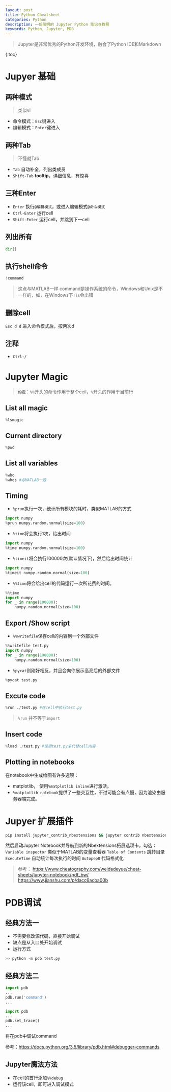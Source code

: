 ```yaml
---
layout: post
title: Python Cheatsheet
categories: Python
description: 一份简明的 Jupyter Python 笔记与教程
keywords: Python, Jupyter, PDB
---
```




> Jupyter是非常优秀的Python开发环境，融合了Python IDE和Markdown

{:toc}

# Jupyer 基础

## 两种模式

> 类似vi
* 命令模式：`Esc`键进入
* 编辑模式：`Enter`键进入

## 两种Tab
> 不懂就Tab
* `Tab` 自动补全，列出类成员
* `Shift-Tab` **tooltip**，详细信息，有惊喜 

## 三种Enter
* `Enter` 换行`@编辑模式`，或进入编辑模式`@命令模式`
* `Ctrl-Enter` 运行cell 
* `Shift-Enter` 运行cell，并跳到下一cell

## 列出所有
```python
dir()
```
## 执行shell命令
```python
!command
```
> 这点与MATLAB一样
> command是操作系统的命令，Windows和Unix是不一样的，如，在Windows下`!ls`会出错

## 删除cell
`Esc d d` 进入命令模式后，按两次d

## 注释
* `Ctrl-/`

# Jupyter Magic

> **`约定`**：`%%`开头的命令作用于整个ceil，`%`开头的作用于当前行
## List all magic
```python
%lsmagic
```
## Current directory
```python
%pwd
```
## List all variables
```python
%who 
%whos #与MATLAB一致
```
## Timing
*   `%prun`执行一次，统计所有模块的耗时，类似MATLAB的方式
```python
import numpy
%prun numpy.random.normal(size=100) 
```
*   `%time`将会执行1次，给出时间
```python
import numpy
%time numpy.random.normal(size=100) 
```
*   `%timeit`将会执行100000次(默认情况下)，然后给出时间统计
```python
import numpy
%timeit numpy.random.normal(size=100) 
```
*   `%%time`将会给出cell的代码运行一次所花费的时间。
```python
%%time
import numpy
for _ in range(100000):
    numpy.random.normal(size=100) 
```
## Export /Show script
* `%%writefile`保存cell的内容到一个外部文件
```python
%%writefile test.py
import numpy
for _ in range(100000):
    numpy.random.normal(size=100) 
```
* `%pycat`则刚好相反，并且会向你展示高亮后的外部文件
```python
%pycat test.py
```

## Excute code

```python
%run ./test.py #在cell中执行test.py
```
> `%run` 并不等于`import`

## Insert code
```python
%load ./test.py #使用test.py来代替cell内容
```
## Plotting in notebooks
在notebook中生成绘图有许多选项：
*   matplotlib， 使用`%matplotlib inline`进行激活。
*   `%matplotlib notebook`提供了一些交互性，不过可能会有点慢，因为渲染由服务器端完成。

# Jupyer 扩展插件
```bash
pip install jupyter_contrib_nbextensions && jupyter contrib nbextension install 
```
然后启动Jupyter Notebook并导航到新的Nbextensions拓展选项卡，勾选：
`Variable inspector` 类似于MATLAB的变量查看器
`Table of Contents` 跳转目录
`ExecuteTime`  自动统计每次执行的时间
`Autopep8` 代码格式化


> 参考：
> https://www.cheatography.com/weidadeyue/cheat-sheets/jupyter-notebook/pdf_bw/
> https://www.jianshu.com/p/dacc6acba00b

# PDB调试

## 经典方法一

- 不需要修改源代码，直接开始调试
- 缺点是从入口处开始调试
- 运行方式

```bash
>> python -m pdb test.py
```

## 经典方法二

```python
import pdb
...
pdb.run('command')
...
```

```python
import pdb
...
pdb.set_trace()
...
```

将在pdb中调试command

参考：https://docs.python.org/3.5/library/pdb.html#debugger-commands

## Jupyter魔法方法

- 在cell的首行添加`%%debug`
- 运行该cell，即可进入调试模式


